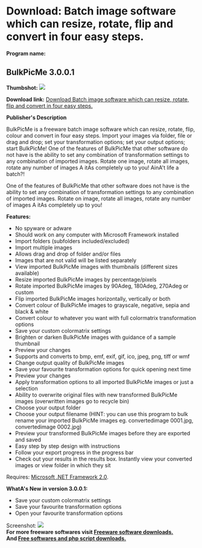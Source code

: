 # Download: Batch image software which can resize, rotate, flip and convert in four easy steps.

**Program name:**

## BulkPicMe 3.0.0.1

  
**Thumbshot:** ![](http://www.freewarefiles.com/screenshot/bulkpicme3_md.jpg)   
  
**Download link:** [Download Batch image software which can resize, rotate, flip and convert in four easy steps.](http://freesoftwares.boysofts.com/BulkPicMe_program_58866.html)  
  


**Publisher's Description**  
  


BulkPicMe is a freeware batch image software which can resize, rotate, flip, colour and convert in four easy steps. Import your images via folder, file or drag and drop; set your transformation options; set your output options; start BulkPicMe! One of the features of BulkPicMe that other software do not have is the ability to set any combination of transformation settings to any combination of imported images. Rotate one image, rotate all images, rotate any number of images A itAs completely up to you! AinA't life a batch?! 

One of the features of BulkPicMe that other software does not have is the ability to set any combination of transformation settings to any combination of imported images. Rotate on image, rotate all images, rotate any number of images A itAs completely up to you!

**Features:**

  * No spyware or adware 
  * Should work on any computer with Microsoft Framework installed 
  * Import folders (subfolders included/excluded) 
  * Import multiple images 
  * Allows drag and drop of folder and/or files 
  * Images that are not valid will be listed separately 
  * View imported BulkPicMe images with thumbnails (different sizes available) 
  * Resize imported BulkPicMe images by percentage/pixels 
  * Rotate imported BulkPicMe images by 90Adeg, 180Adeg, 270Adeg or custom 
  * Flip imported BulkPicMe images horizontally, vertically or both 
  * Convert colour of BulkPicMe images to grayscale, negative, sepia and black & white 
  * Convert colour to whatever you want with full colormatrix transformation options 
  * Save your custom colormatrix settings 
  * Brighten or darken BulkPicMe images with guidance of a sample thumbnail 
  * Preview your changes 
  * Supports and converts to bmp, emf, exif, gif, ico, jpeg, png, tiff or wmf 
  * Change output quality of BulkPicMe images 
  * Save your favourite transformation options for quick opening next time 
  * Preview your changes 
  * Apply transformation options to all imported BulkPicMe images or just a selection 
  * Ability to overwrite original files with new transformed BulkPicMe images (overwritten images go to recycle bin) 
  * Choose your output folder 
  * Choose your output filename (HINT: you can use this program to bulk rename your imported BulkPicMe images eg. convertedimage 0001.jpg, convertedimage 0002.jpg) 
  * Preview your transformed BulkPicMe images before they are exported and saved 
  * Easy step by step design with instructions 
  * Follow your export progress in the progress bar 
  * Check out your results in the results box. Instantly view your converted images or view folder in which they sit 

Requires: [Microsoft .NET Framework 2.0](http://www.freewarefiles.com/Microsoft-NET-Framework-20-x86-Final_program_16026.html). 

**WhatA's New in version 3.0.0.1:**

  * Save your custom colormatrix settings 
  * Save your favourite transformation options 
  * Open your favourite transformation options 

  
  
Screenshot: ![](http://www.freewarefiles.com/screenshot/bulkpicme3.jpg)   
**For more freeware softwares visit [Freeware software downloads.](http://freesoftwares.boysofts.com/)**   
**And [Free softwares and php script downloads.](http://www.boysofts.com/)**
